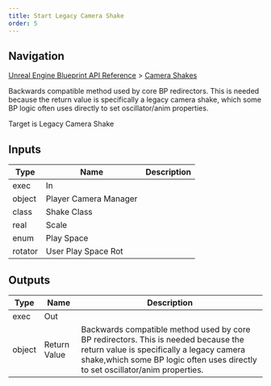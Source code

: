 ```yaml
---
title: Start Legacy Camera Shake
order: 5
---
```

## Navigation

[Unreal Engine Blueprint API Reference](https://dev.epicgames.com/documentation/en-us/unreal-engine/BlueprintAPI) > [Camera Shakes](https://dev.epicgames.com/documentation/en-us/unreal-engine/BlueprintAPI/CameraShakes)

Backwards compatible method used by core BP redirectors. This is needed because the return value is specifically a legacy camera shake,
which some BP logic often uses directly to set oscillator/anim properties.

Target is Legacy Camera Shake

## Inputs

| Type | Name | Description |
| --- | --- | --- |
| exec | In |  |
| object | Player Camera Manager |  |
| class | Shake Class |  |
| real | Scale |  |
| enum | Play Space |  |
| rotator | User Play Space Rot |  |

## Outputs

| Type | Name | Description |
| --- | --- | --- |
| exec | Out |  |
| object | Return Value | Backwards compatible method used by core BP redirectors. This is needed because the return value is specifically a legacy camera shake,which some BP logic often uses directly to set oscillator/anim properties. |
